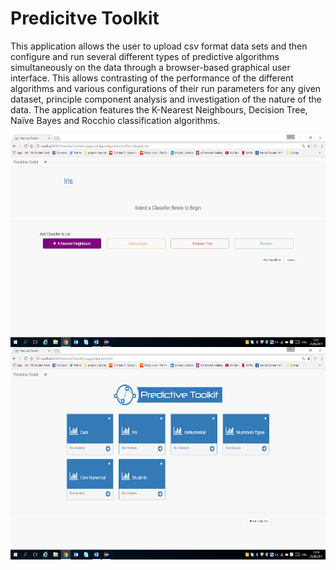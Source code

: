 # Predicitve Toolkit

This application allows the user to upload csv format data sets and then configure and run several different types of predictive algorithms simultaneously on the data through a browser-based graphical user interface. This allows contrasting of the performance of the different algorithms and various configurations of their run parameters for any given dataset, principle component analysis and investigation of the nature of the data. The application features the K-Nearest Neighbours, Decision Tree, Naïve Bayes and Rocchio classification algorithms.


<!-- ![image-title-here](/docs/Screenshots/image6.png){:height="700px" width="400px"} -->

<div>
<a href="url"><img src="/docs/Screenshots/image6.png" align="left" height="340" width="600" ></a>
<a href="url"><img src="/docs/Screenshots/image12.png" align="left" height="340" width="600" ></a>
</div>
